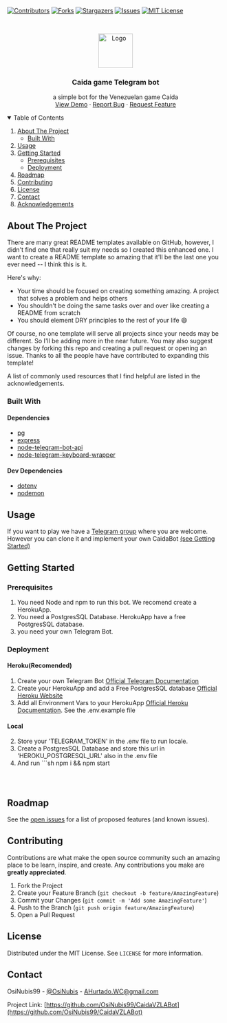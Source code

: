 [![Contributors][contributors-shield]][contributors-url]
[![Forks][forks-shield]][forks-url]
[![Stargazers][stars-shield]][stars-url]
[![Issues][issues-shield]][issues-url]
[![MIT License][license-shield]][license-url]



<!-- PROJECT LOGO -->
<br />
<p align="center">
  <a href="https://github.com/OsiNubis99/CaidaVZLABot">
    <img src="https://telegram.org/img/t_logo.svg" alt="Logo" width="80" height="80">
  </a>

  <h3 align="center">Caida game Telegram bot</h3>

  <p align="center">
    a simple bot for the Venezuelan game Caída
    <br />
    <a href="https://t.me/JuegosVZLA">View Demo</a>
    ·
    <a href="https://github.com/OsiNubis99/CaidaVZLABot/issues">Report Bug</a>
    ·
    <a href="https://github.com/OsiNubis99/CaidaVZLABot/issues">Request Feature</a>
  </p>
</p>



<!-- TABLE OF CONTENTS -->
<details open="open">
  <summary>Table of Contents</summary>
  <ol>
    <li>
      <a href="#about-the-project">About The Project</a>
      <ul>
        <li><a href="#built-with">Built With</a></li>
      </ul>
    </li>
    <li><a href="#usage">Usage</a></li>
    <li>
      <a href="#getting-started">Getting Started</a>
      <ul>
        <li><a href="#prerequisites">Prerequisites</a></li>
        <li><a href="#installation">Deployment</a></li>
      </ul>
    </li>
    <li><a href="#roadmap">Roadmap</a></li>
    <li><a href="#contributing">Contributing</a></li>
    <li><a href="#license">License</a></li>
    <li><a href="#contact">Contact</a></li>
    <li><a href="#acknowledgements">Acknowledgements</a></li>
  </ol>
</details>



<!-- ABOUT THE PROJECT -->
## About The Project

There are many great README templates available on GitHub, however, I didn't find one that really suit my needs so I created this enhanced one. I want to create a README template so amazing that it'll be the last one you ever need -- I think this is it.

Here's why:
* Your time should be focused on creating something amazing. A project that solves a problem and helps others
* You shouldn't be doing the same tasks over and over like creating a README from scratch
* You should element DRY principles to the rest of your life :smile:

Of course, no one template will serve all projects since your needs may be different. So I'll be adding more in the near future. You may also suggest changes by forking this repo and creating a pull request or opening an issue. Thanks to all the people have have contributed to expanding this template!

A list of commonly used resources that I find helpful are listed in the acknowledgements.

### Built With

#### Dependencies
* [pg](https://www.npmjs.com/package/pg)
* [express](https://www.npmjs.com/package/express)
* [node-telegram-bot-api](https://www.npmjs.com/package/node-telegram-bot-api)
* [node-telegram-keyboard-wrapper](https://www.npmjs.com/package/node-telegram-keyboard-wrapper)

#### Dev Dependencies
* [dotenv](https://www.npmjs.com/package/dotenv)
* [nodemon](https://www.npmjs.com/package/nodemon)



<!-- USAGE EXAMPLES -->
## Usage

If you want to play we have a [Telegram group](https://t.me/JuegosVZLA) where you are welcome. However you can clone it and implement your own CaidaBot <a href="#getting-started">(see Getting Started)</a>



<!-- GETTING STARTED -->
## Getting Started

### Prerequisites

1. You need Node and npm to run this bot. We recomend create a HerokuApp.
2. You need a PostgresSQL Database. HerokuApp have a free PostgresSQL database.
3. you need your own Telegram Bot. 

### Deployment

#### Heroku(Recomended)

1. Create your own Telegram Bot [Official Telegram Documentation](https://core.telegram.org/bots#3-how-do-i-create-a-bot)
2. Create your HerokuApp and add a Free PostgresSQL database [Official Heroku Website](https://www.heroku.com/)
3. Add all Environment Vars to your HerokuApp [Official Heroku Documentation](https://devcenter.heroku.com/articles/config-vars#using-the-heroku-dashboard). See the .env.example file

#### Local

2. Store your 'TELEGRAM_TOKEN' in the .env file to run locale.
3. Create a PostgresSQL Database and store this url in 'HEROKU_POSTGRESQL_URL' also in the .env file
4. And run ```sh
	npm i && npm start
	```



<!-- ROADMAP -->
## Roadmap

See the [open issues](https://github.com/OsiNubis99/CaidaVZLABot/issues) for a list of proposed features (and known issues).



<!-- CONTRIBUTING -->
## Contributing

Contributions are what make the open source community such an amazing place to be learn, inspire, and create. Any contributions you make are **greatly appreciated**.

1. Fork the Project
2. Create your Feature Branch (`git checkout -b feature/AmazingFeature`)
3. Commit your Changes (`git commit -m 'Add some AmazingFeature'`)
4. Push to the Branch (`git push origin feature/AmazingFeature`)
5. Open a Pull Request



<!-- LICENSE -->
## License

Distributed under the MIT License. See `LICENSE` for more information.



<!-- CONTACT -->
## Contact

OsiNubis99 - [@OsiNubis](https://t.me/OsiNubis99) - AHurtado.WC@gmail.com

Project Link: [https://github.com/OsiNubis99/CaidaVZLABot](https://github.com/OsiNubis99/CaidaVZLABot)

<!-- MARKDOWN LINKS & IMAGES -->
<!-- https://www.markdownguide.org/basic-syntax/#reference-style-links -->
[contributors-shield]: https://img.shields.io/github/contributors/othneildrew/Best-README-Template.svg?style=for-the-badge
[contributors-url]: https://github.com/OsiNubis99/CaidaVZLABot/graphs/contributors
[forks-shield]: https://img.shields.io/github/forks/othneildrew/Best-README-Template.svg?style=for-the-badge
[forks-url]: https://github.com/OsiNubis99/CaidaVZLABot/network/members
[stars-shield]: https://img.shields.io/github/stars/othneildrew/Best-README-Template.svg?style=for-the-badge
[stars-url]: https://github.com/OsiNubis99/CaidaVZLABot/stargazers
[issues-shield]: https://img.shields.io/github/issues/othneildrew/Best-README-Template.svg?style=for-the-badge
[issues-url]: https://github.com/OsiNubis99/CaidaVZLABot/issues
[license-shield]: https://img.shields.io/github/license/othneildrew/Best-README-Template.svg?style=for-the-badge
[license-url]: https://github.com/OsiNubis99/CaidaVZLABot/blob/master/LICENSE.txt
[product-screenshot]: https://telegram.org/img/t_logo.svg?1